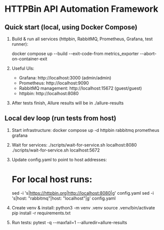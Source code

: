
# HTTPBin API Automation Framework

## Quick start (local, using Docker Compose)

1. Build & run all services (httpbin, RabbitMQ, Prometheus, Grafana, test runner):

   docker compose up --build --exit-code-from metrics_exporter --abort-on-container-exit

2. Useful UIs:
   - Grafana: http://localhost:3000 (admin/admin)
   - Prometheus: http://localhost:9090
   - RabbitMQ management: http://localhost:15672 (guest/guest)
   - httpbin: http://localhost:8080

3. After tests finish, Allure results will be in ./allure-results

## Local dev loop (run tests from host)

1. Start infrastructure:
   docker compose up -d httpbin rabbitmq prometheus grafana

2. Wait for services:
   ./scripts/wait-for-service.sh localhost:8080
   ./scripts/wait-for-service.sh localhost:5672

3. Update config.yaml to point to host addresses:
   # For local host runs:
   sed -i 's|https://httpbin.org|http://localhost:8080|g' config.yaml
   sed -i 's|host: "rabbitmq"|host: "localhost"|g' config.yaml

4. Create venv & install:
   python3 -m venv .venv
   source .venv/bin/activate
   pip install -r requirements.txt

5. Run tests:
   pytest -q --maxfail=1 --alluredir=allure-results


